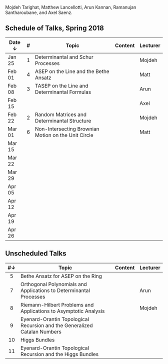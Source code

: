 Mojdeh Tarighat, Matthew Lancellotti, Arun Kannan, Ramanujan Santharoubane, and Axel Saenz.

## Schedule of Talks, Spring 2018

Date ↓ | # | Topic | Content | Lecturer
-------|:-:|-------|---------|---------
Jan 25 | 1 | Determinantal and Schur Processes |  | Mojdeh
Feb 01 | 4 | ASEP on the Line and the Bethe Ansatz |  | Matt
Feb 08 | 3 | TASEP on the Line and Determinantal Formulas |  | Arun
Feb 15 |  |  |  | Axel
Feb 22 | 2 | Random Matrices and Determinantal Structure |  | Mojdeh
Mar 01 | 6 | Non-Intersecting Brownian Motion on the Unit Circle |  | Matt
Mar 15 |  |  |  |
Mar 22 |  |  |  |
Mar 29 |  |  |  |
Apr 05 |  |  |  |
Apr 12 |  |  |  |
Apr 19 |  |  |  |
Apr 26 |  |  |  |

## Unscheduled Talks
 #↓| Topic | Content | Lecturer
:-:|-------|---------|---------
 5 | Bethe Ansatz for ASEP on the Ring |  |
 7 | Orthogonal Polynomials and Applications to Determinantal Processes |  | Arun
 8 | Riemann-Hilbert Problems and Applications to Asymptotic Analysis |  | Mojdeh
 9 | Eyenard-Orantin Topological Recursion and the Generalized Catalan Numbers |  |
10 | Higgs Bundles |  |
11 | Eyenard-Orantin Topological Recursion and the Higgs Bundles |  |
